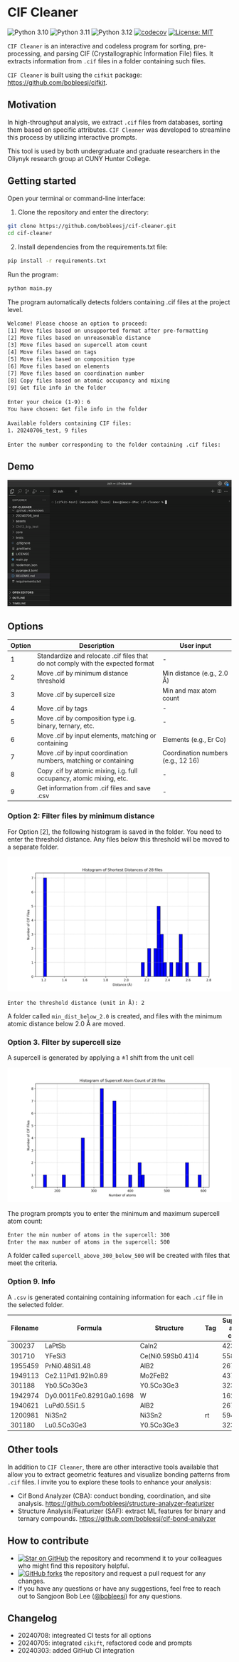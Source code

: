 # CIF Cleaner

<!-- ![Integration Tests](https://github.com/bobleesj/cif-cleaner/actions/workflows/python-run-pytest.yml/badge.svg) -->

![Python 3.10](https://img.shields.io/badge/python-3.10-blue.svg)
![Python 3.11](https://img.shields.io/badge/python-3.11-blue.svg)
![Python 3.12](https://img.shields.io/badge/python-3.12-blue.svg)
[![codecov](https://codecov.io/gh/bobleesj/cif-cleaner/graph/badge.svg?token=3KDQ4344V5)](https://codecov.io/gh/bobleesj/cif-cleaner)
[![License: MIT](https://img.shields.io/badge/License-MIT-yellow.svg)](https://github.com/bobleesj/cif-cleaner/blob/main/LICENSE)

`CIF Cleaner` is an interactive and codeless program for sorting,
pre-processing, and parsing CIF (Crystallographic Information File) files. It
extracts information from `.cif` files in a folder containing such files.

`CIF Cleaner` is built using the `cifkit` package:
https://github.com/bobleesj/cifkit.

## Motivation

In high-throughput analysis, we extract `.cif` files from databases, sorting
them based on specific attributes. `CIF Cleaner` was developed to streamline
this process by utilizing interactive prompts.

This tool is used by both undergraduate and graduate researchers in the Oliynyk
research group at CUNY Hunter College.

## Getting started

Open your terminal or command-line interface:

1. Clone the repository and enter the directory:

```bash
git clone https://github.com/bobleesj/cif-cleaner.git
cd cif-cleaner
```

2. Install dependencies from the requirements.txt file:

```bash
pip install -r requirements.txt
```

Run the program:

```bash
python main.py
```

The program automatically detects folders containing .cif files at the project
level.

```text
Welcome! Please choose an option to proceed:
[1] Move files based on unsupported format after pre-formatting
[2] Move files based on unreasonable distance
[3] Move files based on supercell atom count
[4] Move files based on tags
[5] Move files based on composition type
[6] Move files based on elements
[7] Move files based on coordination number
[8] Copy files based on atomic occupancy and mixing
[9] Get file info in the folder

Enter your choice (1-9): 6
You have chosen: Get file info in the folder

Available folders containing CIF files:
1. 20240706_test, 9 files

Enter the number corresponding to the folder containing .cif files:
```

## Demo

![supercell demo](assets/gif/supercell-demo.gif)

## **Options**

| Option | Description                                                                     | User input                         |
| ------ | ------------------------------------------------------------------------------- | ---------------------------------- |
| 1      | Standardize and relocate .cif files that do not comply with the expected format | -                                  |
| 2      | Move .cif by minimum distance threshold                                         | Min distance (e.g., 2.0 Å)         |
| 3      | Move .cif by supercell size                                                     | Min and max atom count             |
| 4      | Move .cif by tags                                                               | -                                  |
| 5      | Move .cif by composition type i.g. binary, ternary, etc.                        | -                                  |
| 6      | Move .cif by input elements, matching or containing                             | Elements (e.g., Er Co)             |
| 7      | Move .cif by input coordination numbers, matching or containing                 | Coordination numbers (e.g., 12 16) |
| 8      | Copy .cif by atomic mixing, i.g. full occupancy, atomic mixing, etc.            | -                                  |
| 9      | Get information from .cif files and save .csv                                   | -                                  |

### Option 2: Filter files by minimum distance

For Option [2], the following histogram is saved in the folder. You need to
enter the threshold distance. Any files below this threshold will be moved to a
separate folder.

![histogram by minimum distance](assets/img/histogram-min-dist.png)

```text
Enter the threshold distance (unit in Å): 2
```

A folder called `min_dist_below_2.0` is created, and files with the minimum
atomic distance below 2.0 Å are moved.

### Option 3. Filter by supercell size

A supercell is generated by applying a ±1 shift from the unit cell

![Supercell size ](assets/img/histogram-supercell-size.png)

The program prompts you to enter the minimum and maximum supercell atom count:

```text
Enter the min number of atoms in the supercell: 300
Enter the max number of atoms in the supercell: 500
```

A folder called `supercell_above_300_below_500` will be created with files that
meet the criteria.

### Option 9. Info

A `.csv` is generated containing containing information for each `.cif` file in
the selected folder.

| Filename | Formula                  | Structure         | Tag | Supercell atom count | Site mixing type                 | Composition type | Min distance (Å) | Processing time (s) |
| -------- | ------------------------ | ----------------- | --- | -------------------- | -------------------------------- | ---------------- | ---------------- | ------------------- |
| 300237   | LaPtSb                   | CaIn2             |     | 423                  | full_occupancy_atomic_mixing     | 3                | 2.727            | 0.301               |
| 301710   | YFeSi3                   | Ce(Ni0.59Sb0.41)4 |     | 558                  | full_occupancy_atomic_mixing     | 3                | 2.293            | 0.329               |
| 1955459  | PrNi0.48Si1.48           | AlB2              |     | 267                  | deficiency_atomic_mixing         | 3                | 2.328            | 0.181               |
| 1949113  | Ce2.11Pd1.92In0.89       | Mo2FeB2           |     | 437                  | deficiency_atomic_mixing         | 3                | 2.431            | 0.254               |
| 301188   | Yb0.5Co3Ge3              | Y0.5Co3Ge3        |     | 323                  | deficiency_without_atomic_mixing | 3                | 1.2              | 0.183               |
| 1942974  | Dy0.0011Fe0.8291Ga0.1698 | W                 |     | 162                  | full_occupancy_atomic_mixing     | 3                | 2.514            | 0.032               |
| 1940621  | LuPd0.5Si1.5             | AlB2              |     | 267                  | deficiency_atomic_mixing         | 3                | 2.325            | 0.186               |
| 1200981  | Ni3Sn2                   | Ni3Sn2            | rt  | 594                  | full_occupancy                   | 2                | 2.503            | 0.317               |
| 301180   | Lu0.5Co3Ge3              | Y0.5Co3Ge3        |     | 323                  | deficiency_without_atomic_mixing | 3                | 1.197            | 0.187               |

## Other tools

In addition to `CIF Cleaner`, there are other interactive tools available that
allow you to extract geometric features and visualize bonding patterns from
`.cif` files. I invite you to explore these tools to enhance your analysis:

- Cif Bond Analyzer (CBA): conduct bonding, coordination, and site analysis.
  https://github.com/bobleesj/structure-analyzer-featurizer
- Structure Analysis/Featurizer (SAF): extract ML features for binary and
  ternary compounds. https://github.com/bobleesj/cif-bond-analyzer

## How to contribute

- [![Star on GitHub](https://img.shields.io/github/stars/bobleesj/cif-cleaner.svg?style=social)](https://github.com/bobleesj/cif-cleander/stargazers) the repository and recommend it to your colleagues who might find this repository helpful.
- [![GitHub forks](https://img.shields.io/github/forks/bobleesj/cif-cleaner?style=social)](https://github.com/bobleesj/cif-cleaner/network/members) the repository and request a pull request for any changes.
-  If you have any questions or have any suggestions, feel free to reach out to Sangjoon Bob Lee ([@bobleesj](https://github.com/bobleesj)) for any questions.
 

## Changelog

- 20240708: integreated CI tests for all options
- 20240705: integrated `cikift`, refactored code and prompts
- 20240303: added GitHub CI integration

